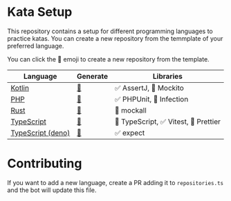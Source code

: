 # Kata Setup

<!-- This file is generated by src/generate.ts -->
<!-- Do not edit this file manually -->

This repository contains a setup for different programming languages to practice katas.
You can create a new repository from the temmplate of your preferred language.

You can click the 🚀 emoji to create a new repository from the template.

| Language | Generate | Libraries |
| --- | --- | --- |
| [Kotlin](https://github.com/AgileCraftsmanshipCanarias/kata-setup-kotlin) | [🚀](https://github.com/AgileCraftsmanshipCanarias/kata-setup-kotlin/generate) | ✅ AssertJ, 🤖 Mockito |
| [PHP](https://github.com/AgileCraftsmanshipCanarias/kata-setup-php) | [🚀](https://github.com/AgileCraftsmanshipCanarias/kata-setup-php/generate) | ✅ PHPUnit, 🧟 Infection |
| [Rust](https://github.com/AgileCraftsmanshipCanarias/kata-setup-rust) | [🚀](https://github.com/AgileCraftsmanshipCanarias/kata-setup-rust/generate) | 🤖 mockall |
| [TypeScript](https://github.com/AgileCraftsmanshipCanarias/kata-setup-typescript) | [🚀](https://github.com/AgileCraftsmanshipCanarias/kata-setup-typescript/generate) | 💬 TypeScript, ✅ Vitest, 💅 Prettier |
| [TypeScript (deno)](https://github.com/AgileCraftsmanshipCanarias/kata-setup-typescript-deno) | [🚀](https://github.com/AgileCraftsmanshipCanarias/kata-setup-typescript-deno/generate) | ✅ expect |

# Contributing

If you want to add a new language, create a PR adding it to `repositories.ts` and the bot will update this file.


